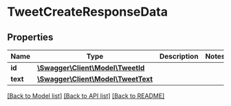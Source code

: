 # TweetCreateResponseData

## Properties
Name | Type | Description | Notes
------------ | ------------- | ------------- | -------------
**id** | [**\Swagger\Client\Model\TweetId**](TweetId.md) |  | 
**text** | [**\Swagger\Client\Model\TweetText**](TweetText.md) |  | 

[[Back to Model list]](../../README.md#documentation-for-models) [[Back to API list]](../../README.md#documentation-for-api-endpoints) [[Back to README]](../../README.md)

